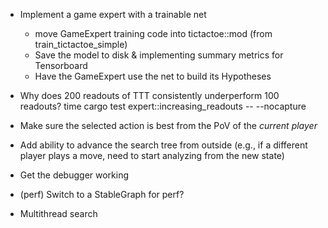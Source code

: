 - Implement a game expert with a trainable net
    - move GameExpert training code into tictactoe::mod (from train_tictactoe_simple)
    - Save the model to disk & implementing summary metrics for Tensorboard
    - Have the GameExpert use the net to build its Hypotheses

- Why does 200 readouts of TTT consistently underperform 100 readouts?
time cargo test expert::increasing_readouts -- --nocapture

- Make sure the selected action is best from the PoV of the *current player*

- Add ability to advance the search tree from outside (e.g., if a different player plays a move, need to start analyzing from the new state)

- Get the debugger working 

- (perf) Switch to a StableGraph for perf?
- Multithread search
